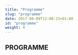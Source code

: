 ```yaml
---
title: "Programme"
slug: "programme"
date: 2017-08-09T12:08:23+01:00
id: "programme"
weight: 4
---
```


<div class="row">
<div class="col-xs-12 col-md-9 mt-10 stack">
<h2>PROGRAMME</h2>
</div>
</div>